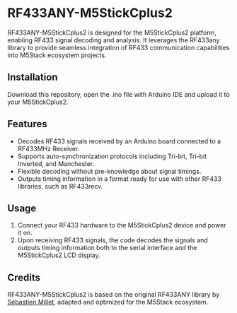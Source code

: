 # RF433ANY-M5StickCplus2

RF433ANY-M5StickCplus2 is designed for the M5StickCplus2 platform, enabling RF433 signal decoding and analysis. It leverages the RF433any library to provide seamless integration of RF433 communication capabilities into M5Stack ecosystem projects.

## Installation

Download this repository, open the .ino file with Arduino IDE and upload it to your M5StickCplus2.

## Features

- Decodes RF433 signals received by an Arduino board connected to a RF433MHz Receiver.
- Supports auto-synchronization protocols including Tri-bit, Tri-bit Inverted, and Manchester.
- Flexible decoding without pre-knowledge about signal timings.
- Outputs timing information in a format ready for use with other RF433 libraries, such as RF433recv.

## Usage

1. Connect your RF433 hardware to the M5StickCplus2 device and power it on.
2. Upon receiving RF433 signals, the code decodes the signals and outputs timing information both to the serial interface and the M5StickCplus2 LCD display.

## Credits

RF433ANY-M5StickCplus2 is based on the original RF433ANY library by [Sébastien Millet](https://github.com/sebmillet/RF433any), adapted and optimized for the M5Stack ecosystem.
